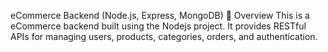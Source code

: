eCommerce Backend (Node.js, Express, MongoDB) 🚀 Overview This is a eCommerce backend built using the Nodejs project. It provides RESTful APIs for managing users, products, categories, orders, and authentication.
